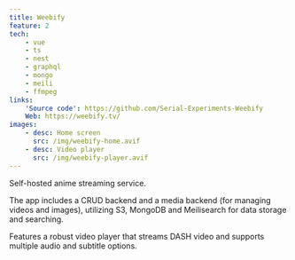 ```yaml
---
title: Weebify
feature: 2
tech:
    - vue
    - ts
    - nest
    - graphql
    - mongo
    - meili
    - ffmpeg
links:
    'Source code': https://github.com/Serial-Experiments-Weebify
    Web: https://weebify.tv/
images:
    - desc: Home screen
      src: /img/weebify-home.avif
    - desc: Video player
      src: /img/weebify-player.avif
---
```


Self-hosted anime streaming service.

The app includes a CRUD backend and a media backend (for managing videos and images), utilizing S3, MongoDB and Meilisearch for data storage and searching.

Features a robust video player that streams DASH video and supports multiple audio and subtitle options.
